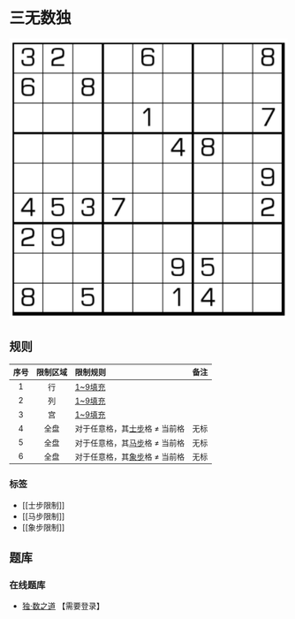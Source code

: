 # 三无数独

![题](../../../../images/sudoku/三无数独.png)

## 规则

| 序号  | 限制区域 | 限制规则               | 备注  |
|:---:|:----:|:-------------------|:---:|
|  1  |  行   | [1~9填充]            |     |
|  2  |  列   | [1~9填充]            |     |
|  3  |  宫   | [1~9填充]            |     |
|  4  |  全盘  | 对于任意格，其[士步]格 ≠ 当前格 | 无标  |
|  5  |  全盘  | 对于任意格，其[马步]格 ≠ 当前格 | 无标  |
|  6  |  全盘  | 对于任意格，其[象步]格 ≠ 当前格 | 无标  |

### 标签

- [[士步限制]]
- [[马步限制]]
- [[象步限制]]

## 题库

### 在线题库

- [独·数之道](http://www.sudokufans.org.cn/lx/game.index.php?type=3w) 【需要登录】

[1~9填充]: ../../../../rules.md#1to9填充

[士步]: ../../../../rules.md#士步

[马步]: ../../../../rules.md#马步

[象步]: ../../../../rules.md#象步
